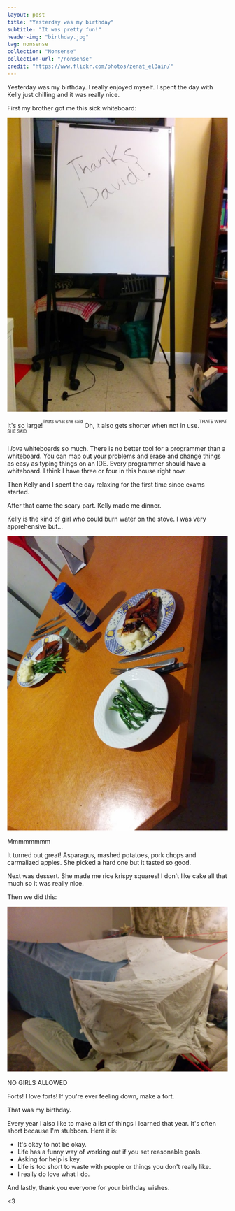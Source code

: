 ```yaml
---
layout: post
title: "Yesterday was my birthday"
subtitle: "It was pretty fun!"
header-img: "birthday.jpg"
tag: nonsense
collection: "Nonsense"
collection-url: "/nonsense"
credit: "https://www.flickr.com/photos/zenat_el3ain/"
---
```


Yesterday was my birthday. I really enjoyed myself. I spent the day with Kelly just chilling and it was really nice. 

First my brother got me this sick whiteboard:

<div class="img-center">
	<img src="/img/2014Dec/whiteboard.jpg" title="On a roll today.">
	<p>It's so large!<sup><sup>Thats what she said</sup></sup> Oh, it also gets shorter when not in use.<sup><sup>THATS WHAT SHE SAID</sup></sup>  </p>
</div>

I *love* whiteboards so much. There is no better tool for a programmer than a whiteboard. You can map out your problems and erase and change things as easy as typing things on an IDE. Every programmer should have a whiteboard. I think I have three or four in this house right now.

Then Kelly and I spent the day relaxing for the first time since exams started. 

After that came the scary part. Kelly made me dinner.

Kelly is the kind of girl who could burn water on the stove. I was very apprehensive but...

<div class="img-center">
	<img src="/img/2014Dec/food.jpg" title="PO-TAY-TOE">
	<p> Mmmmmmmm </p>
</div>

It turned out great! Asparagus, mashed potatoes, pork chops and carmalized apples. She picked a hard one but it tasted so good. 

Next was dessert. She made me rice krispy squares! I don't like cake all that much so it was really nice.

Then we did this:

<div class="img-center">
	<img src="/img/2014Dec/fort.jpg" title="The rope is literally the reason this works.">
	<p> NO GIRLS ALLOWED </p>
</div>

Forts! I love forts! If you're ever feeling down, make a fort. 

That was my birthday.

Every year I also like to make a list of things I learned that year. It's often short because I'm stubborn. Here it is:

- It's okay to not be okay.
- Life has a funny way of working out if you set reasonable goals.
- Asking for help is key.
- Life is too short to waste with people or things you don't really like.
- I really do love what I do.

And lastly, thank you everyone for your birthday wishes.

<3